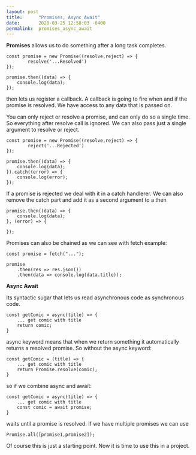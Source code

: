 ```yaml
---
layout: post
title:      "Promises, Async Await"
date:       2020-03-25 12:58:03 -0400
permalink:  promises_async_await
---
```



**Promises** allows us to do something after a long task completes.

```
const promise = new Promise((resolve,reject) => {
		resolve('...Resolved')
});

promise.then((data) => {
	console.log(data);
});
```

then lets us register a callback. A callback is going to fire when and if the promise is resolved. We have access
to any data that is passed on.

You can only reject or resolve a promise, and can only do so a single time. So everything after resolve call is ignored. We can also pass just a single argument to resolve or reject.

```
const promise = new Promise((resolve,reject) => {
		reject('...Rejected')
});

promise.then((data) => {
	console.log(data);
}).catch((error) => {
	console.log(error);
});
```

If a promise is rejected we deal with it in a catch handlerer. We can also remove the catch part and add it 
as a second argument to a then

```
promise.then((data) => {
	console.log(data);
}, (error) => {

});
```

Promises can also be chained as we can see with fetch example:

```
const promise = fetch("...");

promise
	.then(res => res.json())
	.then(data => console.log(data.title));
```



**Async Await**


Its syntactic sugar that lets us read  asynchronous code as synchronous code.

```
const getComic = async(title) => {
	... get comic with title 
	return comic;
}
```

async keyword means that when we return something it automatically returns a resolved promise.
So without the async keyword:

```
const getComic = (title) => {
	... get comic with title 
	return Promise.resolve(comic);
}
```

so if we combine async and await:

```
const getComic = async(title) => {
	... get comic with title 
	const comic = await promise;
}
```

waits until a promise is resolved. If we have multiple promises we can use
```
Promise.all([promise1,promise2]); 
```


Of course this is just a starting point. Now it is time to use this in a project.


